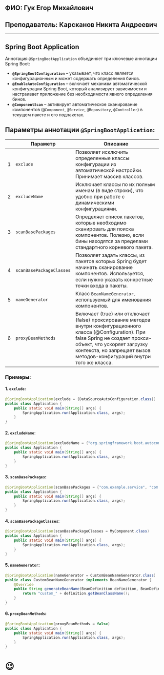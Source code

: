 ## ФИО: Гук Егор Михайлович
## Преподаватель: Карсканов Никита Андреевич

---

## Spring Boot Application

Аннотация `@SpringBootApplication` объединяет три ключевые аннотации Spring Boot:

- **`@SpringBootConfiguration`** – указывает, что класс является конфигурационным и может содержать определения бинов.
- **`@EnableAutoConfiguration`** – включает механизм автоматической конфигурации Spring Boot, который анализирует зависимости и настраивает приложение без необходимости явного определения бинов.
- **`@ComponentScan`** – активирует автоматическое сканирование компонентов (`@Component`, `@Service`, `@Repository`, `@Controller`) в текущем пакете и его подпакетах.

## Параметры аннотации `@SpringBootApplication`:

|   | Параметр                 | Описание                                                                                                                                                                                                                                                 |
|---|--------------------------|----------------------------------------------------------------------------------------------------------------------------------------------------------------------------------------------------------------------------------------------------------|
| 1 | `exclude`                | Позволяет исключить определенные классы конфигурации из автоматической настройки. Принимает массив классов.                                                                                                                                              |
| 2 | `excludeName`            | Исключает классы по их полным именам (в виде строки), что удобно при работе с динамическими конфигурациями.                                                                                                                                              |
| 3 | `scanBasePackages`       | Определяет список пакетов, которые необходимо сканировать для поиска компонентов. Полезно, если бины находятся за пределами стандартного корневого пакета.                                                                                               |
| 4 | `scanBasePackageClasses` | Позволяет задать классы, из пакетов которых Spring будет начинать сканирование компонентов. Используется, если нужно указать конкретные точки входа в пакеты.                                                                                            |
| 5 | `nameGenerator`          | Класс `BeanNameGenerator`, используемый для именования компонентов.                                                                                                                                                                                      |
| 6 | `proxyBeanMethods`       | Включает (true) или отключает (false) проксирование методов внутри конфигурационного класса (@Configuration). При false Spring не создает прокси-объект, что ускоряет загрузку контекста, но запрещает вызов методов-конфигураций внутри того же класса. |

### Примеры:

#### 1. `exclude`:
```java
@SpringBootApplication(exclude = {DataSourceAutoConfiguration.class})
public class Application {
    public static void main(String[] args) {
        SpringApplication.run(Application.class, args);
    }
}
```

#### 2. `excludeName`:
```java
@SpringBootApplication(excludeName = {"org.springframework.boot.autoconfigure.jdbc.DataSourceAutoConfiguration"})
public class Application {
    public static void main(String[] args) {
        SpringApplication.run(Application.class, args);
    }
}
```

#### 3. `scanBasePackages`:
```java
@SpringBootApplication(scanBasePackages = {"com.example.service", "com.example.repository"})
public class Application {
    public static void main(String[] args) {
        SpringApplication.run(Application.class, args);
    }
}
```

#### 4. `scanBasePackageClasses`:
```java
@SpringBootApplication(scanBasePackageClasses = MyComponent.class)
public class Application {
    public static void main(String[] args) {
        SpringApplication.run(Application.class, args);
    }
}
```

#### 5. `nameGenerator`:
```java
@SpringBootApplication(nameGenerator = CustomBeanNameGenerator.class)
public class CustomBeanNameGenerator implements BeanNameGenerator {
    @Override
    public String generateBeanName(BeanDefinition definition, BeanDefinitionRegistry registry) {
        return "custom_" + definition.getBeanClassName();
    }
}
```

#### 6. `proxyBeanMethods`:
```java
@SpringBootApplication(proxyBeanMethods = false)
public class Application {
    public static void main(String[] args) {
        SpringApplication.run(Application.class, args);
    }
}
```
# &#128521;